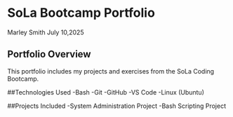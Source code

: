 # SoLa Bootcamp Portfolio
Marley Smith
July 10,2025

## Portfolio Overview
This portfolio includes my projects and exercises from the SoLa Coding Bootcamp.

##Technologies Used
-Bash
-Git
-GitHub
-VS Code
-Linux (Ubuntu)

##Projects Included 
-System Administration Project
-Bash Scripting Project
